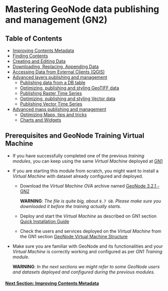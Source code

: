 # Mastering GeoNode data publishing and management (GN2)

## Table of Contents

 - [Improving Contents Metadata](CONTENTS_METADATA.md)
 - [Finding Contents](ADV_SEARCH.md)
 - [Creating and Editing Data](CREATE_EDIT_DATA.md)
 - [Downloading, Replacing, Appending Data](REPLACE_DATASETS.md)
 - [Accessing Data from External Clients (QGIS)](CONNECT_QGIS.md)
 - [Advanced layers publishing and management](ADV_LAYERS_PUB.md)
   - [Publishing data from a DB table](ADV_LAYERS_PUB/PUB_FROM_DB.md)
   - [Optimizing, publishing and styling GeoTIFF data](ADV_LAYERS_PUB/OPTIMIZE_RASTER.md)
   - [Publishing Raster Time Series](ADV_LAYERS_PUB/PUB_RASTER_TIME_SERIES.md)
   - [Optimizing, publishing and styling Vector data](ADV_LAYERS_PUB/OPTIMIZE_VECTOR.md)
   - [Publishing Vector Time Series](ADV_LAYERS_PUB/PUB_VECTOR_TIME_SERIES.md)
 - [Advanced maps publishing and management](ADV_MAPS_PUB.md)
   - [Optimizing Maps, tips and tricks](ADV_MAPS_PUB/OPTIMIZE_MAPS.md)
   - [Charts and Widgets](ADV_MAPS_PUB/MAPS_CHARTS_WIDGETS.md)

## Prerequisites and GeoNode Training Virtual Machine

* If you have successfully completed one of the previous _training modules_, you can keep using the same _Virtual Machine_ deployed at [GN1](../GN1/QUICK_INSTALL.md)
* If you are starting this module from scratch, you might want to install a _Virtual Machine_ with dataset already configured and deployed.
   - Download the _Virtual Machine OVA_ archive named [GeoNode 3.2.1 - GN2](https://www.dropbox.com/s/7sqdz0fe1i3hdem/GeoNode%203.2.1%20-%20GN2.ova?dl=1)
   
     **WARNING**: _The file is quite big, about_ `8.7 GB`. _Please make sure you downloaded it before the training actually starts._
   -  Deploy and start the _Virtual Machine_ as described on GN1 section [Quick Installation Guide](../GN1/QUICK_INSTALL.md)
   -  Check the users and services deployed on the _Virtual Machine_ from the GN1 section [GeoNode Virtual Machine Structure](../GN1/VM_STRUCTURE.md)
* Make sure you are familiar with GeoNode and its functionalities and your _Virtual Machine_ is correctly working and configured as per _GN1 Training module_.

     **WARNING**: _In the next sections we might refer to some GeoNode users and datasets deployed and configured during the previous modules._

#### [Next Section: Improving Contents Metadata](CONTENTS_METADATA.md)

